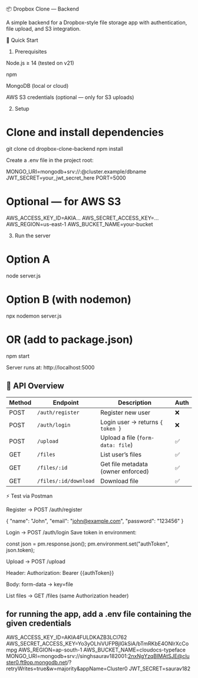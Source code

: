 📦 Dropbox Clone — Backend

A simple backend for a Dropbox-style file storage app with authentication, file upload, and S3 integration.

🚀 Quick Start
1. Prerequisites

Node.js ≥ 14 (tested on v21)

npm

MongoDB (local or cloud)

AWS S3 credentials (optional — only for S3 uploads)

2. Setup
# Clone and install dependencies
git clone <repo-url>
cd dropbox-clone-backend
npm install


Create a .env file in the project root:

MONGO_URI=mongodb+srv://<user>:<pass>@cluster.example/dbname
JWT_SECRET=your_jwt_secret_here
PORT=5000

# Optional — for AWS S3
AWS_ACCESS_KEY_ID=AKIA...
AWS_SECRET_ACCESS_KEY=...
AWS_REGION=us-east-1
AWS_BUCKET_NAME=your-bucket

3. Run the server
# Option A
node server.js

# Option B (with nodemon)
npx nodemon server.js

# OR (add to package.json)
npm start


Server runs at: http://localhost:5000

## 🧩 API Overview

| **Method** | **Endpoint**             | **Description**                          | **Auth** |
|-------------|--------------------------|------------------------------------------|----------|
| POST        | `/auth/register`         | Register new user                        | ❌       |
| POST        | `/auth/login`            | Login user → returns `{ token }`          | ❌       |
| POST        | `/upload`                | Upload a file (`form-data: file`)         | ✅       |
| GET         | `/files`                 | List user’s files                         | ✅       |
| GET         | `/files/:id`             | Get file metadata (owner enforced)        | ✅       |
| GET         | `/files/:id/download`    | Download file                             | ✅       |

⚡ Test via Postman

Register → POST /auth/register

{ "name": "John", "email": "john@example.com", "password": "123456" }


Login → POST /auth/login
Save token in environment:

const json = pm.response.json();
pm.environment.set("authToken", json.token);


Upload → POST /upload

Header: Authorization: Bearer {{authToken}}

Body: form-data → key=file

List files → GET /files
(same Authorization header)



## for running the app, add a .env file containing the given credentials

AWS_ACCESS_KEY_ID=AKIA4FULDKAZB3LCI762
AWS_SECRET_ACCESS_KEY=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
AWS_REGION=ap-south-1
AWS_BUCKET_NAME=cloudocs-typeface
MONGO_URI=mongodb+srv://singhsaurav182001:2nxNgYzqBIMAtSJE@cluster0.ft9op.mongodb.net/?retryWrites=true&w=majority&appName=Cluster0
JWT_SECRET=saurav182
